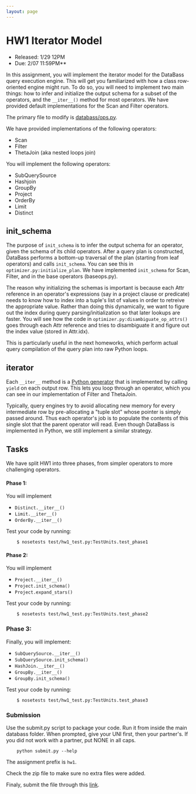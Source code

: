 ```yaml
---
layout: page
---
```


# HW1 Iterator Model

* Released: 1/29 12PM
* Due: 2/07 11:59PM**

In this assignment, you will implement the iterator model for the DataBass query execution engine.  This will get you familiarized with how a class row-oriented engine might run.    To do so, you will need to implement two main things: how to infer and initialize the output schema for a subset of the operators, and the `__iter__()` method for most operators.  We have provided default implementations for the Scan and Filter operators.

The primary file to modify is [databass/ops.py](../databass/ops.py).

We have provided implementations of the following operators:

* Scan
* Filter
* ThetaJoin (aka nested loops join)

You will implement the following operators: 

* SubQuerySource
* Hashjoin
* GroupBy
* Project
* OrderBy
* Limit
* Distinct

## init_schema

The purpose of `init_schema` is to infer the output schema for an operator, given the schema of its child operators.  After a query plan is constructed, DataBass performs a bottom-up traversal of the plan (starting from leaf operators) and calls `init_schema`.   You can see this in `optimizer.py:initialize_plan`.   We have implemented `init_schema` for Scan, Filter, and in the base operators (baseops.py).

The reason why initializing the schemas is important is because each Attr reference in an operator's expressions (say in a project clause or predicate) needs to know  how to index into a tuple's list of values in order to retreive the appropriate value.   Rather than doing this dynamically, we want to figure out the index during query parsing/initialization so that later lookups are faster.  You will see how the code in `optimizer.py:disambiguate_op_attrs()` goes through each Attr reference and tries to disambiguate it and figure out the index value (stored in Attr.idx).

This is particularly useful in the next homeworks, which perform actual query compilation of the query plan into raw Python loops.

## iterator

Each `__iter__` method is a [Python generator](https://wiki.python.org/moin/Generators) that is implemented by calling `yield` on each output row.  This lets you loop through an operator, which you can see in our implementation of Filter and ThetaJoin.  

Typically, query engines try to avoid allocating new memory for every intermediate row by pre-allocating a "tuple slot" whose pointer is simply passed around.  Thus each operator's job is to populate the contents of this single slot that the parent operator will read.  Even though DataBass is implemented in Python, we still implement a similar strategy.


## Tasks

We have split HW1 into three phases, from simpler operators to more challenging operators.   

#### Phase 1:

You will implement

* `Distinct.__iter__()`
* `Limit.__iter__()`
* `OrderBy.__iter__()`

Test your code by running:

        $ nosetests test/hw1_test.py:TestUnits.test_phase1

#### Phase 2: 

You will implement

* `Project.__iter__()`
* `Project.init_schema()`
* `Project.expand_stars()`

Test your code by running:

        $ nosetests test/hw1_test.py:TestUnits.test_phase2

### Phase 3:

Finally, you will implement:

* `SubQuerySource.__iter__()` 
* `SubQuerySource.init_schema()`
* `HashJoin.__iter__()`
* `GroupBy.__iter__()`
* `GroupBy.init_schema()`

Test your code by running:

        $ nosetests test/hw1_test.py:TestUnits.test_phase3

### Submission

Use the submit.py script to package your code. Run it from inside the main databass folder.  When prompted, give your UNI first, then your partner's.  If you did not work with a partner, put NONE in all caps.

        python submit.py --help

The assignment prefix is `hw1`.

Check the zip file to make sure no extra files were added.

Finaly, submit the file through this [link](https://www.dropbox.com/request/SIScpRdZkWmtkRdvQHeI).
